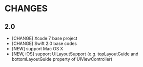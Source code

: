 # CHANGES

## 2.0

* [CHANGE] Xcode 7 base project
* [CHANGE] Swift 2.0 base codes
* [NEW] support Mac OS X
* [NEW, iOS] support UILayoutSupport (e.g. topLayoutGuide and bottomLayoutGuide property of UIViewController)

